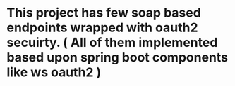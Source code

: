# This project has few soap based endpoints wrapped with oauth2 secuirty. ( All of them implemented based upon spring boot components like ws oauth2 )
